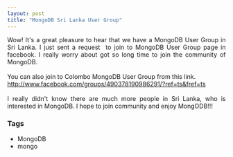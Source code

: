 ```yaml
---
layout: post
title: "MongoDB Sri Lanka User Group"
---
```


<div style="text-align: justify;">Wow! It's a great pleasure to hear that we have a MongoDB User Group in Sri Lanka. I just sent a request &nbsp;to join to MongoDB User Group page in facebook. I really worry about got so long time to join the community of MongoDB.</div><div style="text-align: justify;"><br /></div><div style="text-align: justify;">You can also join to Colombo MongoDB User Group from this link.</div><div style="text-align: justify;"><a href="http://www.facebook.com/groups/490378190986291/?ref=ts&amp;fref=ts" target="_blank">http://www.facebook.com/groups/490378190986291/?ref=ts&amp;fref=ts</a></div><div style="text-align: justify;"><br /></div><div style="text-align: justify;">I really didn't know there are much more people in Sri Lanka, who is interested in MongoDB. I hope to join community and enjoy MongODB!!!</div>

### Tags

- MongoDB
- mongo
